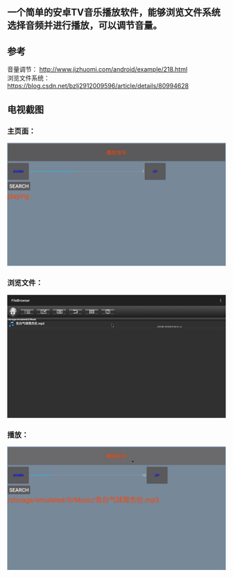 ## 一个简单的安卓TV音乐播放软件，能够浏览文件系统选择音频并进行播放，可以调节音量。
## 参考
音量调节： http://www.jizhuomi.com/android/example/218.html  
浏览文件系统： https://blog.csdn.net/bzlj2912009596/article/details/80994628
## 电视截图
### 主页面：  
![](https://github.com/gaoynui/SimpleAndroidTVAudioPlayer/blob/master/PICS/%E4%B8%BB%E9%A1%B5%E9%9D%A2.png)  
### 浏览文件：  
![](https://github.com/gaoynui/SimpleAndroidTVAudioPlayer/blob/master/PICS/%E6%B5%8F%E8%A7%88%E6%96%87%E4%BB%B6.png)
### 播放：
![](https://github.com/gaoynui/SimpleAndroidTVAudioPlayer/blob/master/PICS/%E6%92%AD%E6%94%BE.png)

